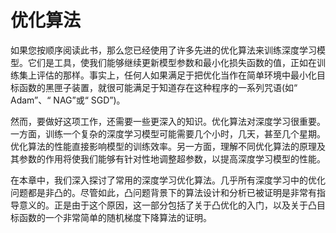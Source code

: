 

<!--
 * @version:
 * @Author:  StevenJokess https://github.com/StevenJokess
 * @Date: 2020-08-05 22:14:57
 * @LastEditors:  StevenJokess https://github.com/StevenJokess
 * @LastEditTime: 2020-08-05 22:15:58
 * @Description:MT
 * @TODO::
 * @Reference:http://preview.d2l.ai/d2l-en/master/chapter_optimization/index.html
-->

# 优化算法

如果您按顺序阅读此书，那么您已经使用了许多先进的优化算法来训练深度学习模型。它们是工具，使我们能够继续更新模型参数和最小化损失函数的值，正如在训练集上评估的那样。事实上，任何人如果满足于把优化当作在简单环境中最小化目标函数的黑匣子装置，就很可能满足于知道存在这种程序的一系列咒语(如“ Adam”、“ NAG”或“ SGD”)。

然而，要做好这项工作，还需要一些更深入的知识。优化算法对深度学习很重要。一方面，训练一个复杂的深度学习模型可能需要几个小时，几天，甚至几个星期。优化算法的性能直接影响模型的训练效率。另一方面，理解不同优化算法的原理及其参数的作用将使我们能够有针对性地调整超参数，以提高深度学习模型的性能。

在本章中，我们深入探讨了常用的深度学习优化算法。几乎所有深度学习中的优化问题都是非凸的。尽管如此，凸问题背景下的算法设计和分析已被证明是非常有指导意义的。正是由于这个原因，这一部分包括了关于凸优化的入门，以及关于凸目标函数的一个非常简单的随机梯度下降算法的证明。
